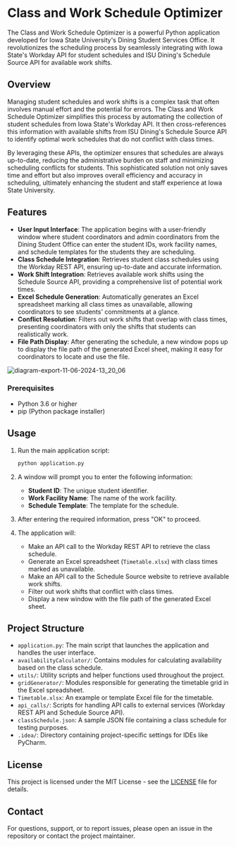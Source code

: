# Class and Work Schedule Optimizer

The Class and Work Schedule Optimizer is a powerful Python application developed for Iowa State University's Dining Student Services Office. It revolutionizes the scheduling process by seamlessly integrating with Iowa State's Workday API for student schedules and ISU Dining's Schedule Source API for available work shifts.

## Overview

Managing student schedules and work shifts is a complex task that often involves manual effort and the potential for errors. The Class and Work Schedule Optimizer simplifies this process by automating the collection of student schedules from Iowa State's Workday API. It then cross-references this information with available shifts from ISU Dining's Schedule Source API to identify optimal work schedules that do not conflict with class times.

By leveraging these APIs, the optimizer ensures that schedules are always up-to-date, reducing the administrative burden on staff and minimizing scheduling conflicts for students. This sophisticated solution not only saves time and effort but also improves overall efficiency and accuracy in scheduling, ultimately enhancing the student and staff experience at Iowa State University.

## Features

- **User Input Interface**: The application begins with a user-friendly window where student coordinators and admin coordinators from the Dining Student Office can enter the student IDs, work facility names, and schedule templates for the students they are scheduling.
- **Class Schedule Integration**: Retrieves student class schedules using the Workday REST API, ensuring up-to-date and accurate information.
- **Work Shift Integration**: Retrieves available work shifts using the Schedule Source API, providing a comprehensive list of potential work times.
- **Excel Schedule Generation**: Automatically generates an Excel spreadsheet marking all class times as unavailable, allowing coordinators to see students' commitments at a glance.
- **Conflict Resolution**: Filters out work shifts that overlap with class times, presenting coordinators with only the shifts that students can realistically work.
- **File Path Display**: After generating the schedule, a new window pops up to display the file path of the generated Excel sheet, making it easy for coordinators to locate and use the file.

![diagram-export-11-06-2024-13_20_06](https://github.com/TpSoftDev/Class-and-Work-Schedule-Optimizer/assets/170199259/1e1cb687-3173-4260-8f13-4d3b2d481024)

### Prerequisites

- Python 3.6 or higher
- pip (Python package installer)

## Usage

1. Run the main application script:
   ```bash
   python application.py
   ```
2. A window will prompt you to enter the following information:
   - **Student ID**: The unique student identifier.
   - **Work Facility Name**: The name of the work facility.
   - **Schedule Template**: The template for the schedule.

3. After entering the required information, press "OK" to proceed.
4. The application will:
   - Make an API call to the Workday REST API to retrieve the class schedule.
   - Generate an Excel spreadsheet (`Timetable.xlsx`) with class times marked as unavailable.
   - Make an API call to the Schedule Source website to retrieve available work shifts.
   - Filter out work shifts that conflict with class times.
   - Display a new window with the file path of the generated Excel sheet.

## Project Structure

- `application.py`: The main script that launches the application and handles the user interface.
- `availabilityCalculator/`: Contains modules for calculating availability based on the class schedule.
- `utils/`: Utility scripts and helper functions used throughout the project.
- `gridGenerator/`: Modules responsible for generating the timetable grid in the Excel spreadsheet.
- `Timetable.xlsx`: An example or template Excel file for the timetable.
- `api_calls/`: Scripts for handling API calls to external services (Workday REST API and Schedule Source API).
- `classSchedule.json`: A sample JSON file containing a class schedule for testing purposes.
- `.idea/`: Directory containing project-specific settings for IDEs like PyCharm.

## License

This project is licensed under the MIT License - see the [LICENSE](LICENSE) file for details.

## Contact

For questions, support, or to report issues, please open an issue in the repository or contact the project maintainer.
